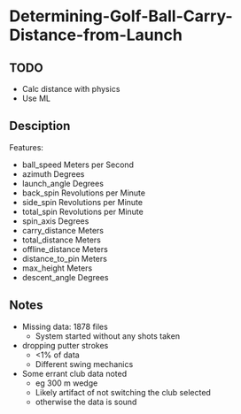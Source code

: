 # Determining-Golf-Ball-Carry-Distance-from-Launch

## TODO

* Calc distance with physics
* Use ML

## Desciption

Features:

* ball_speed          Meters per Second
* azimuth             Degrees
* launch_angle        Degrees
* back_spin           Revolutions per Minute
* side_spin           Revolutions per Minute
* total_spin          Revolutions per Minute
* spin_axis           Degrees
* carry_distance      Meters
* total_distance      Meters
* offline_distance    Meters
* distance_to_pin     Meters
* max_height          Meters
* descent_angle       Degrees

## Notes

* Missing data: 1878 files
    * System started without any shots taken
* dropping putter strokes
    * <1% of data
    * Different swing mechanics
* Some errant club data noted
    * eg 300 m wedge
    * Likely artifact of not switching the club selected
    * otherwise the data is sound
